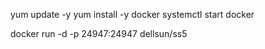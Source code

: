 yum update -y
yum install -y docker
systemctl start docker

docker run -d -p 24947:24947 dellsun/ss5

